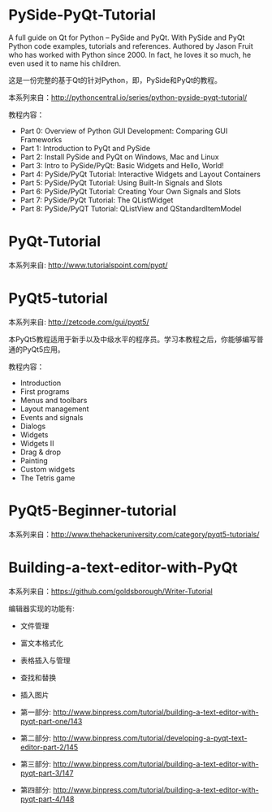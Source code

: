 # PySide-PyQt-Tutorial
 
 A full guide on Qt for Python – PySide and PyQt. With PySide and PyQt Python code examples, tutorials and references. Authored by Jason Fruit who has worked with Python since 2000. In fact, he loves it so much, he even used it to name his children.  

 这是一份完整的基于Qt的针对Python，即，PySide和PyQt的教程。

本系列来自：http://pythoncentral.io/series/python-pyside-pyqt-tutorial/  

教程内容：  

- Part 0: Overview of Python GUI Development: Comparing GUI Frameworks
- Part 1: Introduction to PyQt and PySide
- Part 2: Install PySide and PyQt on Windows, Mac and Linux
- Part 3: Intro to PySide/PyQt: Basic Widgets and Hello, World!
- Part 4: PySide/PyQt Tutorial: Interactive Widgets and Layout Containers
- Part 5: PySide/PyQt Tutorial: Using Built-In Signals and Slots
- Part 6: PySide/PyQt Tutorial: Creating Your Own Signals and Slots
- Part 7: PySide/PyQt Tutorial: The QListWidget
- Part 8: PySide/PyQT Tutorial: QListView and QStandardItemModel  

# PyQt-Tutorial

本系列来自: http://www.tutorialspoint.com/pyqt/

# PyQt5-tutorial

本系列来自: http://zetcode.com/gui/pyqt5/


本PyQt5教程适用于新手以及中级水平的程序员。学习本教程之后，你能够编写普通的PyQt5应用。  

教程内容：  

- Introduction
- First programs
- Menus and toolbars
- Layout management
- Events and signals
- Dialogs
- Widgets
- Widgets II
- Drag & drop
- Painting
- Custom widgets
- The Tetris game


# PyQt5-Beginner-tutorial

本系列来自：http://www.thehackeruniversity.com/category/pyqt5-tutorials/

# Building-a-text-editor-with-PyQt

本系列来自：https://github.com/goldsborough/Writer-Tutorial

编辑器实现的功能有:  

- 文件管理
- 富文本格式化
- 表格插入与管理
- 查找和替换
- 插入图片


- 第一部分: http://www.binpress.com/tutorial/building-a-text-editor-with-pyqt-part-one/143

- 第二部分: http://www.binpress.com/tutorial/developing-a-pyqt-text-editor-part-2/145

- 第三部分: http://www.binpress.com/tutorial/building-a-text-editor-with-pyqt-part-3/147

- 第四部分: http://www.binpress.com/tutorial/building-a-text-editor-with-pyqt-part-4/148
